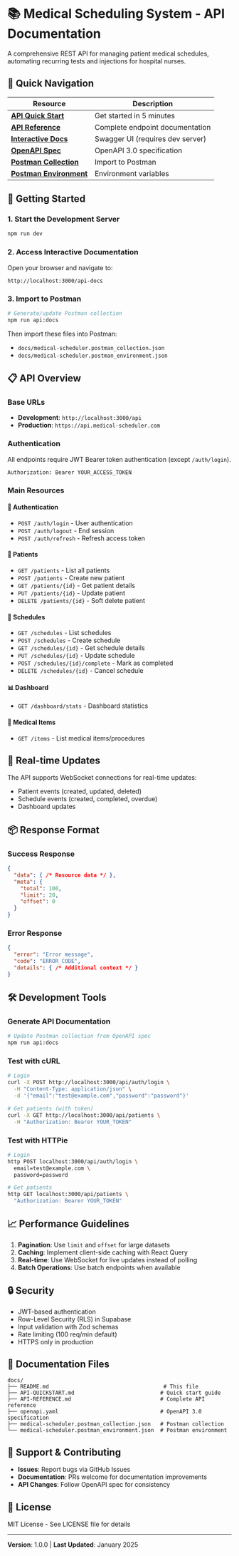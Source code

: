 # 📚 Medical Scheduling System - API Documentation

A comprehensive REST API for managing patient medical schedules, automating recurring tests and injections for hospital nurses.

## 🎯 Quick Navigation

| Resource | Description |
|----------|-------------|
| **[API Quick Start](./API-QUICKSTART.md)** | Get started in 5 minutes |
| **[API Reference](./API-REFERENCE.md)** | Complete endpoint documentation |
| **[Interactive Docs](http://localhost:3000/api-docs)** | Swagger UI (requires dev server) |
| **[OpenAPI Spec](./openapi.yaml)** | OpenAPI 3.0 specification |
| **[Postman Collection](./medical-scheduler.postman_collection.json)** | Import to Postman |
| **[Postman Environment](./medical-scheduler.postman_environment.json)** | Environment variables |

## 🚀 Getting Started

### 1. Start the Development Server

```bash
npm run dev
```

### 2. Access Interactive Documentation

Open your browser and navigate to:
```
http://localhost:3000/api-docs
```

### 3. Import to Postman

```bash
# Generate/update Postman collection
npm run api:docs
```

Then import these files into Postman:
- `docs/medical-scheduler.postman_collection.json`
- `docs/medical-scheduler.postman_environment.json`

## 📋 API Overview

### Base URLs

- **Development**: `http://localhost:3000/api`
- **Production**: `https://api.medical-scheduler.com`

### Authentication

All endpoints require JWT Bearer token authentication (except `/auth/login`).

```http
Authorization: Bearer YOUR_ACCESS_TOKEN
```

### Main Resources

#### 🔐 Authentication
- `POST /auth/login` - User authentication
- `POST /auth/logout` - End session
- `POST /auth/refresh` - Refresh access token

#### 👥 Patients
- `GET /patients` - List all patients
- `POST /patients` - Create new patient
- `GET /patients/{id}` - Get patient details
- `PUT /patients/{id}` - Update patient
- `DELETE /patients/{id}` - Soft delete patient

#### 📅 Schedules
- `GET /schedules` - List schedules
- `POST /schedules` - Create schedule
- `GET /schedules/{id}` - Get schedule details
- `PUT /schedules/{id}` - Update schedule
- `POST /schedules/{id}/complete` - Mark as completed
- `DELETE /schedules/{id}` - Cancel schedule

#### 📊 Dashboard
- `GET /dashboard/stats` - Dashboard statistics

#### 💊 Medical Items
- `GET /items` - List medical items/procedures

## 🔄 Real-time Updates

The API supports WebSocket connections for real-time updates:

- Patient events (created, updated, deleted)
- Schedule events (created, completed, overdue)
- Dashboard updates

## 📦 Response Format

### Success Response

```json
{
  "data": { /* Resource data */ },
  "meta": {
    "total": 100,
    "limit": 20,
    "offset": 0
  }
}
```

### Error Response

```json
{
  "error": "Error message",
  "code": "ERROR_CODE",
  "details": { /* Additional context */ }
}
```

## 🛠️ Development Tools

### Generate API Documentation

```bash
# Update Postman collection from OpenAPI spec
npm run api:docs
```

### Test with cURL

```bash
# Login
curl -X POST http://localhost:3000/api/auth/login \
  -H "Content-Type: application/json" \
  -d '{"email":"test@example.com","password":"password"}'

# Get patients (with token)
curl -X GET http://localhost:3000/api/patients \
  -H "Authorization: Bearer YOUR_TOKEN"
```

### Test with HTTPie

```bash
# Login
http POST localhost:3000/api/auth/login \
  email=test@example.com \
  password=password

# Get patients
http GET localhost:3000/api/patients \
  "Authorization: Bearer YOUR_TOKEN"
```

## 📈 Performance Guidelines

1. **Pagination**: Use `limit` and `offset` for large datasets
2. **Caching**: Implement client-side caching with React Query
3. **Real-time**: Use WebSocket for live updates instead of polling
4. **Batch Operations**: Use batch endpoints when available

## 🔒 Security

- JWT-based authentication
- Row-Level Security (RLS) in Supabase
- Input validation with Zod schemas
- Rate limiting (100 req/min default)
- HTTPS only in production

## 📖 Documentation Files

```
docs/
├── README.md                                    # This file
├── API-QUICKSTART.md                           # Quick start guide
├── API-REFERENCE.md                            # Complete API reference
├── openapi.yaml                                # OpenAPI 3.0 specification
├── medical-scheduler.postman_collection.json   # Postman collection
└── medical-scheduler.postman_environment.json  # Postman environment
```

## 🤝 Support & Contributing

- **Issues**: Report bugs via GitHub Issues
- **Documentation**: PRs welcome for documentation improvements
- **API Changes**: Follow OpenAPI spec for consistency

## 📝 License

MIT License - See LICENSE file for details

---

**Version**: 1.0.0 | **Last Updated**: January 2025